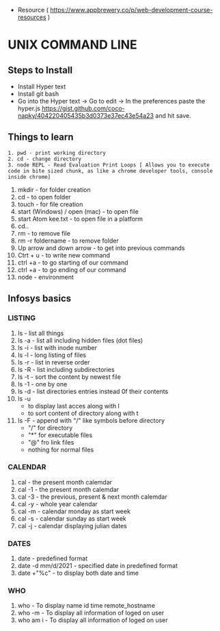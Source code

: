 - Resource ( https://www.appbrewery.co/p/web-development-course-resources )
# UNIX COMMAND LINE
## Steps to Install
- Install Hyper text
- Install git bash
- Go into the Hyper text -> Go to edit -> In the preferences paste the hyper.js https://gist.github.com/coco-napky/404220405435b3d0373e37ec43e54a23 and hit save.
## Things to learn
    1. pwd - print working directory
    2. cd - change directory
    3. node REPL - Read Evaluation Print Loops [ Allows you to execute code in bite sized chunk, as like a chrome developer tools, console inside chrome]
1. mkdir - for folder creation
2. cd - to open folder
3. touch - for file creation
4. start (Windows) / open (mac) - to open file
5. start Atom kee.txt - to open file in a platform
6. cd.. 
7. rm - to remove file 
8. rm -r foldername - to remove folder
9. Up arrow and down arrow -  to get into previous commands
10. Ctrt + u - to write new command 
11. ctrl +a - to go starting of our command   
12. ctrl +a - to go ending of our command 
13. node - environment
## Infosys basics
### LISTING
1. ls - list all things
2. ls -a - list all including hidden files (dot files)
3. ls -i - list with inode number
4. ls -l - long listing of files
5. ls -r - list in reverse order
6. ls -R - list including subdirectories
7. ls -t - sort the content by newest file
8. ls -1 - one by one
9. ls -d - list directories entries instead 0f their contents
10. ls -u 
    - to display last acces along with l
    - to sort content of directory along with t
11. ls -F - append with "/" like symbols before directory
    - "/" for directory
    - "*" for executable files
    - "@" fro link files
    - nothing for normal files 
### CALENDAR
1. cal    - the present month calemdar
2. cal -1 - the present month calemdar
3. cal -3 - the previous, present & next month calemdar
4. cal -y - whole year calendar
5. cal -m - calendar monday as start week 
6. cal -s -  calendar sunday as start week 
7. cal -j - calendar displaying julian dates

### DATES
1. date    - predefined format
2. date -d mm/d/2021 - specified date in predefined format
3. date +"%c" - to display both date and time 

### WHO
1. who      - To display name id time remote_hostname
2. who -m   - To display all information of loged on user
3. who am i - To display all information of loged on user
###
###
###
###
###
